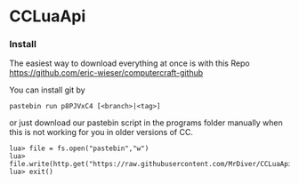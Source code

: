 # CCLuaApi

### Install

The easiest way to download everything at once is with this Repo
https://github.com/eric-wieser/computercraft-github

You can install git by
```
pastebin run p8PJVxC4 [<branch>|<tag>]
```

or just download our pastebin script in the programs folder manually when this is not working for you in older versions of CC.

```
lua> file = fs.open("pastebin","w")
lua> file.write(http.get("https://raw.githubusercontent.com/MrDiver/CCLuaApi/main/programs/pastebin.lua").readAll())
lua> exit()
```

